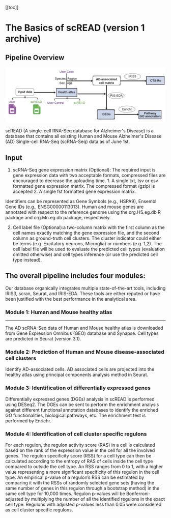[[toc]]

# The Basics of scREAD (version 1 archive)

## Pipeline Overview

![pipeline](https://raw.githubusercontent.com/Crystal-JJ/scREAD/master/1590522837804.jpg)

scREAD (A single-cell RNA-Seq database for Alzheimer's Disease) is a database that contains all existing Human and Mouse Alzheimer's Disease (AD) Single-cell RNA-Seq (scRNA-Seq) data as of June 1st.

## Input

1. scRNA-Seq gene expression matrix (Optional):
   The required input is gene expression data with two acceptable formats, compressed files are encouraged to decrease the uploading time. 1. A single txt, tsv or csv formatted gene expression matrix. The compressed format (gzip) is accepted 2. A single fst formatted gene expression matrix.

Identifiers can be represented as Gene Symbols (e.g., HSPA9), Ensembl Gene IDs (e.g., ENSG00000113013). Human and mouse genes are annotated with respect to the reference genome using the org.HS.eg.db R package and org.Mn.eg.db package, respectively.

2. Cell label file (Optional):a two-column matrix with the first column as the cell names exactly matching the gene expression file, and the second column as ground-truth cell clusters. The cluster indicator could either be terms (e.g. Excitatory neurons, Microglia) or numbers (e.g. 1,2). The cell label file will be used to evaluate the predicted cell types (evaluation omitted otherwise) and cell types inference (or use the predicted cell type instead).

## The overall pipeline includes four modules:

Our database organically integrates multiple state-of-the-art tools, including IRIS3, scran, Seurat, and IRIS-EDA. These tools are either reputed or have been justified with the best performance in the analytical area.

### Module 1: Human and Mouse healthy atlas

---

The AD scRNA-Seq data of Human and Mouse healthy atlas is downloaded from Gene Expression Omnibus (GEO) database and Synapse. Cell types are predicted in Seurat (version 3.1).

### Module 2: Prediction of Human and Mouse disease-associated cell clusters

Identify AD-associated cells. AD associated cells are projected into the healthy atlas using principal components analysis method in Seurat.

### Module 3: Identification of differentially expressed genes

Differentially expressed genes (DGEs) analysis in scREAD is performed using DESeq2. The DGEs can be sent to perform the enrichment analysis against different functional annotation databases to identify the enriched GO functionalities, biological pathways, etc. The enrichment test is performed by Enrichr.

### Module 4: Identification of cell cluster specific regulons

For each regulon, the regulon activity score (RAS) in a cell is calculated based on the rank of the expression value in the cell for all the involved genes. The regulon specificity score (RSS) for a cell type can then be calculated according to the entropy of RAS of cells inside the cell type compared to outside the cell type. An RSS ranges from 0 to 1, with a higher value representing a more significant specificity of this regulon in the cell type. An empirical p-value of a regulon’s RSS can be estimated by comparing it with the RSSs of randomly selected gene sets (having the same number of genes in this regulon through a bootstrap method) in the same cell type for 10,000 times. Regulon p-values will be Bonferroni-adjusted by multiplying the number of all the identified regulons in the exact cell type. Regulons with adjusted p-values less than 0.05 were considered as cell cluster specific regulons.
